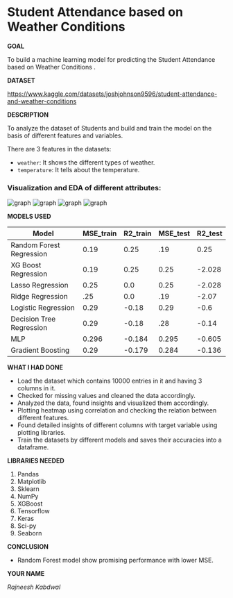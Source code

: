 <h1>Student Attendance based on Weather Conditions </h1>

**GOAL**

To build a machine learning model for predicting the Student Attendance based on Weather Conditions .

**DATASET**

https://www.kaggle.com/datasets/joshjohnson9596/student-attendance-and-weather-conditions

**DESCRIPTION**

To analyze the dataset of Students and build and train the model on the basis of different features and variables.

There are 3 features in the datasets:

- `weather`: It shows the different types of weather.
- `temperature`: It tells about the temperature.


### Visualization and EDA of different attributes:



<img alt="graph" src=https://github.com/rajneeshkabdwal4/ML-Crate/blob/feat/StudentAttendanceModel/Student%20Attendance%20based%20on%20Weather%20Conditions/images/Student%20Attendance%20on%20different%20Temperature.png>

<img alt="graph" src=".images/Student Attendance.png">

<img alt="graph" src=".images/Student Attendance on different Weather Conditions.png">

<img alt="graph" src=".images/Student Attendance on different Temperature.png">

**MODELS USED**

| Model                     | MSE_train | R2_train | MSE_test  | R2_test   |
|---------------------------|-----------|----------|-----------|-----------|
| Random Forest Regression  | 0.19      | 0.25     | .19       | 0.25      |
| XG Boost Regression       | 0.19      | 0.25     | 0.25      | -2.028    |
| Lasso Regression          | 0.25      | 0.0      | 0.25      | -2.028    |
| Ridge Regression          | .25       | 0.0      | .19       | -2.07     |
| Logistic Regression       | 0.29      | -0.18    | 0.29      | -0.6      |
| Decision Tree Regression  | 0.29      | -0.18    | .28       | -0.14     |
| MLP                       | 0.296     | -0.184   | 0.295     | -0.605    |
| Gradient Boosting         | 0.29      | -0.179   |0.284      | -0.136    |


**WHAT I HAD DONE**

* Load the dataset which contains 10000 entries in it and having 3 columns in it.
* Checked for missing values and cleaned the data accordingly.
* Analyzed the data, found insights and visualized them accordingly.
* Plotting heatmap using correlation and checking the relation between different features.
* Found detailed insights of different columns with target variable using plotting libraries.
* Train the datasets by different models and saves their accuracies into a dataframe.


**LIBRARIES NEEDED**

1. Pandas
2. Matplotlib
3. Sklearn
4. NumPy
5. XGBoost
6. Tensorflow
7. Keras
8. Sci-py
9. Seaborn


**CONCLUSION**

- Random Forest model show promising performance with lower MSE.

**YOUR NAME**

*Rajneesh Kabdwal*
